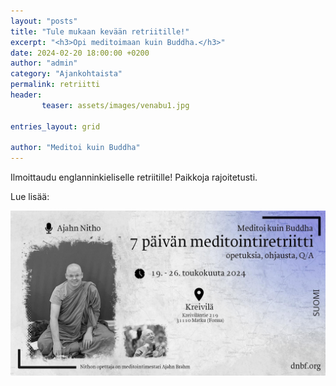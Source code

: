 ```yaml
---
layout: "posts"
title: "Tule mukaan kevään retriitille!"
excerpt: "<h3>Opi meditoimaan kuin Buddha.</h3>"
date: 2024-02-20 18:00:00 +0200
author: "admin"
category: "Ajankohtaista"
permalink: retriitti
header: 
       teaser: assets/images/venabu1.jpg

entries_layout: grid

author: "Meditoi kuin Buddha"
---
```

Ilmoittaudu englanninkieliselle retriitille! Paikkoja rajoitetusti. 

Lue lisää:

<a href="https://dnbf.org/kreivila/indexen.html#slide1"><img src="assets/images/juliste.jpg" alt="retriitti"></a>


